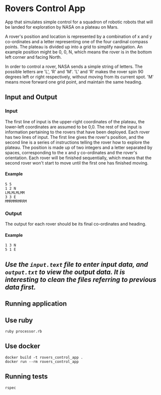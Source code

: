 # Rovers Control App
App that simulates simple control for a squadron of robotic robots that will be landed for exploration by NASA on a plateau on Mars.

A rover's position and location is represented by a combination of x and y co-ordinates and a letter representing one of the four cardinal compass points. 
The plateau is divided up into a grid to simplify navigation. An example position might be 0, 0, N, which means the rover is in the bottom left corner and facing North.

In order to control a rover, NASA sends a simple string of letters. The possible letters are 'L', 'R' and 'M'. 'L' and 'R' makes the rover spin 90 degrees left or right respectively, without moving from
its current spot. 'M' means move forward one grid point, and maintain the same heading.

## Input and Output

### Input 
The first line of input is the upper-right coordinates of the plateau, the lower-left coordinates are assumed to be 0,0. The rest of the input is information pertaining to the rovers that have been deployed. 
Each rover has two lines of input. The first line gives the rover's position, and the second line is a series of instructions telling the rover how to explore the plateau. 
The position is made up of two integers and a letter separated by spaces, corresponding to the x and y co-ordinates and the rover's orientation. 
Each rover will be finished sequentially, which means that the second rover won't start to move until the first one has finished moving. 

#### Example
```
5 5 
1 2 N 
LMLMLMLMM 
3 3 E 
MMRMMRMRRM 
```

### Output 
The output for each rover should be its final co-ordinates and heading.

#### Example 

```
1 3 N 
5 1 E
```


_Use the `input.text` file to enter input data, and `output.txt` to view the output data.
It is interesting to clean the files referring to previous data first._
---

## Running application

## Use ruby

```shell
ruby processor.rb
```

## Use docker

```shell
docker build -t rovers_control_app .
docker run --rm rovers_control_app 
```

## Running tests

```shell
rspec 
```




